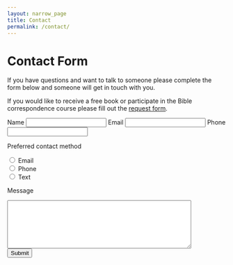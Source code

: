 ```yaml
---
layout: narrow_page
title: Contact
permalink: /contact/
---
```


# Contact Form

If you have questions and want to talk to someone please complete the form below and someone will get in touch with you.

If you would like to receive a free book or participate in the Bible correspondence course please fill out the [request form](/request/).

<form action="//biblefor.me/forms/process.php" method="post">
<input type="hidden" name="form_tools_form_id" value="1" />
<label for="name">Name</label>
<input type="text" name="name" required/>
<label for="email">Email</label>
<input type="text" name="email" required/>
<label for="phone">Phone</label>
<input type="text" name="phone"/>

<label for="preferred_contact">Preferred contact method</label>

<div class="radio-option">
<input type="radio" name="preferred_contact" value="Email" />
<label for="Email">Email</label>
</div>

<div class="radio-option">
<input type="radio" name="preferred_contact" value="Phone" />
<label for="Phone">Phone</label>
</div>

<div class="radio-option">
<input type="radio" name="preferred_contact" value="Text" />
<label for="Text">Text</label>
</div>

<label for="message">Message</label>
<textarea name="message" rows="7" cols="50" required>
</textarea>
<div class="form-actions">
  <input type="submit" value="Submit" />
</div>
</form>
